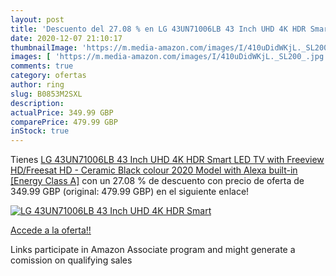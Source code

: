 ```yaml
---
layout: post
title: 'Descuento del 27.08 % en LG 43UN71006LB 43 Inch UHD 4K HDR Smart '
date: 2020-12-07 21:10:17
thumbnailImage: 'https://m.media-amazon.com/images/I/410uDidWKjL._SL200_.jpg'
images: [ 'https://m.media-amazon.com/images/I/410uDidWKjL._SL200_.jpg' ]
comments: true
category: ofertas
author: ring
slug: B0853M2SXL
description:
actualPrice: 349.99 GBP
comparePrice: 479.99 GBP
inStock: true
---
```


Tienes [LG 43UN71006LB 43 Inch UHD 4K HDR Smart LED TV with Freeview HD/Freesat HD - Ceramic Black colour  2020 Model  with Alexa built-in [Energy Class A]](https://www.amazon.co.uk/dp/B0853M2SXL/?tag=tolees0a-21) con un 27.08 % de descuento con precio de oferta de 349.99 GBP (original: 479.99 GBP) en el siguiente enlace!

[![LG 43UN71006LB 43 Inch UHD 4K HDR Smart ](https://m.media-amazon.com/images/I/410uDidWKjL._SL200_.jpg)](https://www.amazon.co.uk/dp/B0853M2SXL/?tag=tolees0a-21)

[Accede a la oferta!!](https://www.amazon.co.uk/dp/B0853M2SXL/?tag=tolees0a-21)

Links participate in Amazon Associate program and might generate a comission on qualifying sales


